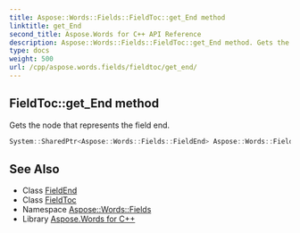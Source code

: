 ```yaml
---
title: Aspose::Words::Fields::FieldToc::get_End method
linktitle: get_End
second_title: Aspose.Words for C++ API Reference
description: Aspose::Words::Fields::FieldToc::get_End method. Gets the node that represents the field end in C++.
type: docs
weight: 500
url: /cpp/aspose.words.fields/fieldtoc/get_end/
---
```

## FieldToc::get_End method


Gets the node that represents the field end.

```cpp
System::SharedPtr<Aspose::Words::Fields::FieldEnd> Aspose::Words::Fields::FieldToc::get_End() override
```

## See Also

* Class [FieldEnd](../../fieldend/)
* Class [FieldToc](../)
* Namespace [Aspose::Words::Fields](../../)
* Library [Aspose.Words for C++](../../../)
